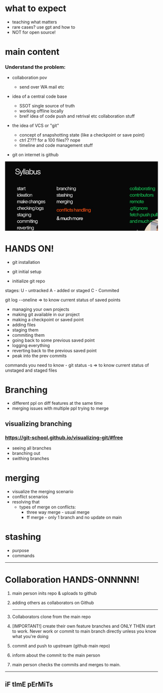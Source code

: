 # what to expect

- teaching what matters
- rare cases? use gpt and how to
- NOT for open source!

# main content

### Understand the problem:

- collaboration pov
    - send over WA mail etc

- idea of a central code base
    - SSOT single source of truth
    - working offline locally
    - breif idea of code push and retrival etc collaboration stuff

- the idea of VCS or "git"
    - concept of snapshotting state (like a checkpoint or save point)
    - ctrl Z??? for a 100 files?? nope
    - timeline and code management stuff
    
- git on internet is github

![alt text](image.png)

# HANDS ON!

- git installation
- git initial setup

- initialize git repo



stages:
U - untracked
A - added or staged
C - Commited



git log --oneline => to know current status of saved points

- managing your own projects
- making git available in our project
- making a checkpoint or saved point
- adding files
- staging them
- commiting them
- going back to some previous saved point
- logging everything
- reverting back to the previous saved point
- peak into the prev commits

commands you need to know -
git status -s => to know current status of unstaged and staged files

# Branching

- different ppl on diff features
    at the same time
- merging issues with multiple ppl trying to merge 

## visualizing branching
### https://git-school.github.io/visualizing-git/#free

- seeing all branches
- branching out
- swithing branches

# merging

- visualize the merging scenario
- conflict scenarios
- resolving that
    - types of merge on conflicts:
        - three way merge - usual merge
        - ff merge - only 1 branch and no update on main

# stashing

- purpose 
- commands

---

# Collaboration HANDS-ONNNNN!

1. main person inits repo & uploads to github 

2. adding others as collaborators on Github
    
    ---
3. Collaborators clone from the main repo

4. [IMPORTANT!] create their own feature branches and ONLY THEN start to work. Never work or commit to main branch directly unless you know what you're doing

5. commit and push to upstream (github main repo)

6. inform about the commit to the main person

7. main person checks the commits and merges to main.

---

## iF tImE pErMiTs




